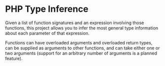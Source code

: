 PHP Type Inference
===

Given a list of function signatures and an expression involving those functions, this project allows you to infer the most general type information about each parameter of that expression.

Functions can have overloaded arguments and overloaded return types, can be supplied as arguments to other functions, and can take either one or two arguments (support for an arbitrary number of arguments is a planned feature).
